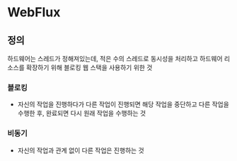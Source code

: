 # WebFlux
## 정의
하드웨어는 스레드가 정해져있는데, 적은 수의 스레드로 동시성을 처리하고 하드웨어 리소스를 확장하기 위해 블로킹 웹 스택을 사용하기 위한 것

### 블로킹
- 자신의 작업을 진행하다가 다른 작업이 진행되면 해당 작업을 중단하고 다른 작업을 수행한 후, 완료되면 다시 원래 작업을 수행하는 것
### 비동기
- 자신의 작업과 관계 없이 다른 작업은 진행하는 것
